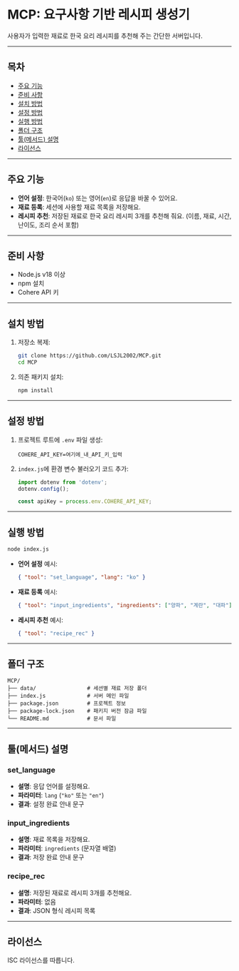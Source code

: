 # MCP: 요구사항 기반 레시피 생성기

사용자가 입력한 재료로 한국 요리 레시피를 추천해 주는 간단한 서버입니다.

---

## 목차

- [주요 기능](#주요-기능)
- [준비 사항](#준비-사항)
- [설치 방법](#설치-방법)
- [설정 방법](#설정-방법)
- [실행 방법](#실행-방법)
- [폴더 구조](#폴더-구조)
- [툴(메서드) 설명](#툴설명)
- [라이선스](#라이선스)

---

## 주요 기능

- **언어 설정**: 한국어(`ko`) 또는 영어(`en`)로 응답을 바꿀 수 있어요.
- **재료 등록**: 세션에 사용할 재료 목록을 저장해요.
- **레시피 추천**: 저장된 재료로 한국 요리 레시피 3개를 추천해 줘요. (이름, 재료, 시간, 난이도, 조리 순서 포함)

---

## 준비 사항

- Node.js v18 이상
- npm 설치
- Cohere API 키

---

## 설치 방법

1. 저장소 복제:
   ```bash
   git clone https://github.com/LSJL2002/MCP.git
   cd MCP
   ```
2. 의존 패키지 설치:
   ```bash
   npm install
   ```

---

## 설정 방법

1. 프로젝트 루트에 `.env` 파일 생성:
   ```text
   COHERE_API_KEY=여기에_내_API_키_입력
   ```
2. `index.js`에 환경 변수 불러오기 코드 추가:
   ```js
   import dotenv from 'dotenv';
   dotenv.config();

   const apiKey = process.env.COHERE_API_KEY;
   ```

---

## 실행 방법

```bash
node index.js
```

- **언어 설정** 예시:
  ```json
  { "tool": "set_language", "lang": "ko" }
  ```
- **재료 등록** 예시:
  ```json
  { "tool": "input_ingredients", "ingredients": ["양파", "계란", "대파"] }
  ```
- **레시피 추천** 예시:
  ```json
  { "tool": "recipe_rec" }
  ```

---

## 폴더 구조

```
MCP/
├── data/                # 세션별 재료 저장 폴더
├── index.js             # 서버 메인 파일
├── package.json         # 프로젝트 정보
├── package-lock.json    # 패키지 버전 잠금 파일
└── README.md            # 문서 파일
```

---

## 툴(메서드) 설명

### set_language
- **설명**: 응답 언어를 설정해요.
- **파라미터**: `lang` (`"ko"` 또는 `"en"`)
- **결과**: 설정 완료 안내 문구

### input_ingredients
- **설명**: 재료 목록을 저장해요.
- **파라미터**: `ingredients` (문자열 배열)
- **결과**: 저장 완료 안내 문구

### recipe_rec
- **설명**: 저장된 재료로 레시피 3개를 추천해요.
- **파라미터**: 없음
- **결과**: JSON 형식 레시피 목록

---

## 라이선스

ISC 라이선스를 따릅니다.
